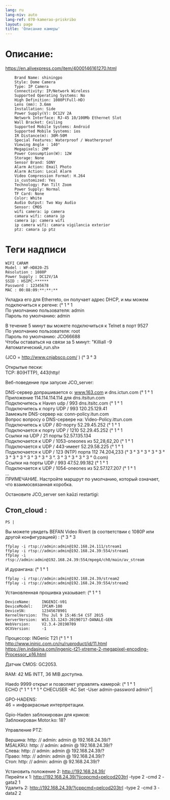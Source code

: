 ```yaml
---
lang: ru
lang-niv: auto
lang-ref: 070-kamerao-priskribo
layout: page
title: 'Описание камеры'
---
```




# Описание:
https://en.alivexpress.com/item/4000146161270.html
```
    Brand Name: shiningpo
    Style: Dome Camera
    Type: IP Camera
    Connectivity: IP/Network Wireless
    Supported Operating Systems: No
    High Definition: 1080P(Full-HD)
    Lens (mm): 3.6mm
    Installation: Side
    Power Supply(V): DC12V 2A
    Network Interface: RJ-45 10/100Mb Ethernet Slot
    Wall Bracket: Ceiling
    Supported Mobile Systems: Android
    Supported Mobile Systems: ios
    IR Distance(m): 30M-50M
    Special Features: Waterproof / Weatherproof
    Viewing Angle : 140°
    Megapixels: 2MP
    Power Consumption(W): 12W
    Storage: None
    Sensor Brand: SONY
    Alarm Action: Email Photo
    Alarm Action: Local Alarm
    Video Compression Format: H.264
    is_customized: Yes
    Technology: Pan Tilt Zoom
    Power Supply: Normal
    TF Card: None
    Color: White
    Audio Output: Two Way Audio
    Sensor: CMOS
    wifi camera: ip camera
    camara wifi: camara ip
    camera ip: camera wifi
    ip camera wifi: camara vigilancia exterior
    ptz: camara ip ptz
```

# Теги надписи
```
WIFI CARAM
Model : WF-HD820-ZS
Résolution : 1080P
Power Supply : DC12V/1A
SSID : HSIPC-******
Password : 12345678
MAC : 00:88:09:**:**:**
```

Укладка его для Etherreto, он получает адрес DHCP, и мы можем подключиться к регене: (° 1 ° 1  
По умолчанию пользователя: admin  
Пароль по умолчанию: admin  

В течение 5 минут вы можете подключиться к Telnet в порт 9527  
По умолчанию пользователя: root  
Пароль по умолчанию: JCO66688  
Чтобы оставаться на связи за 5 минут: "Killiall -9 Автоматический_run.sh»  
  
  
(JCO = http://www.cnjabsco.com/ )  (° 3 ° 3

Открытые пески:    
TCP: 80(HTTP), 443(http!      

Веб-поведение при запуске JCO_server:  
  
  
DNS-сервер допрашивается о: www.163.com и dns.ictun.com (° 1 ° 1  
Приложение 114.114.114.114 для dns.itsitun.com  
Подключитесь к Haven udp / 993 dns.itsitc.com (° 1 ° 1  
Подключитесь к порту UDP / 993 120.25.129.41  
Замежьте DNS-сервер на: conn-policy.itun.com  
Вопрос вопросу о DNS-сервере на: Video-Policy.ittun.com  
Подключитесь к UDP / 80-порту 52.29.45.252 (° 1 ° 1  
Подключается к порту UDP / 1210 52.29.45.252 (° 1 ° 1  
Ссылки на UDP / 21 порты 52.57.135.134  
Подключается к UDP / 1053-oneones из 52,28,62,20 (° 1 ° 1  
Подключается к UDP / 443-имеет 52.29.58.225 (° 1 ° 1  
Подключается к UDP / 123 (NTP) порта 112 74.204,233 (° 3 ° 3 ° 3 ° 3 ° 3 ° 3 ° 3 ° 3 ° 3 ° 3 ° 3 ° 3 °. 3 ° 3 ° 3 ° 3 ° 3 ° 0.com)  
Ссылки на порты UDP / 993 47.52.99.182 (° 1 ° 1  
Подключается к UDP / 1054-oneones из 52.57.127.207 (° 1 ° 1  
...  
ПРИМЕЧАНИЕ. Настройте маршрут по умолчанию, который означает, что взаимосвязанная коробка.    

Остановите JCO_server sen kaŭzi restartigi:  
  
  
## Стоп_cloud :  
```
PS | 
```

Вы можете увидеть BEFAN Video Rivert (в соответствии с 1080P или другой конфигурацией) : (° 3 ° 3  
```
ffplay -i rtsp://admin:admin@192.168.24.111/stream1
ffplay -i rtsp://admin:admin@192.168.24.39:554/stream1
ffplay -i rtsp://admin:admin@192.168.24.39:554/mpeg4/ch0/main/av_stream
```

И дурангана: (° 1 ° 1
```
ffplay -i rtsp://admin:admin@192.168.24.39/stream2
ffplay -i rtsp://admin:admin@192.168.24.39:554/stream2
```

Установленная прошивка указывает: (° 1 ° 1
```
DeviceName:     INGENIC-V01
DeviceModel:    IPCAM-100
DeviceSN:       12345678901
KernelVersion:  Thu Jul 9 15:46:54 CST 2015
ServerVersion:  WS3.53.1243-20190717-DANALE-GEN
WebVersion:     V2.3.4-20190709
OCXVersion:     -1
```

Процессор: INGenic T21 (° 1 ° 1  
http://www.ininic.com.cn/ru/ruproduct/id/11.html  
https://en.indasina.com/ingenic-t21-xtreme-2-megapixel-encoding-Processor_p16.html  
  
  

Датчик CMOS: GC2053.   

RAM: 42 МБ INTT, 36 MIB доступна.    

Haedo 9999 открыт и позволяет управлять камерой: (° 1 ° 1  
ECHO (° 1 ° 1 ° 1 ° CHECUSER -AC Set -User admin-password admin"|    

GPO-HADENS:  
46 = инфракрасные интерпретации.    

Gpio-Haden заблокирован для криков:  
Заблокирован Motor.ko: 18?   

Управление PTZ:  

Вершина: http: // admin: admin @ 192.168.24.39/?   
MSALKRU: http: // admin: admin @ 192.168.24.39/?   
Слева: http: // admin: admin @ 192.168.24.39/?   
Право: http: // admin: admin @ 192.168.24.39/?   
Стоп: http: // admin: admin @ 92.168.24.39/?   

Установить положение 2: http://192.168.24.39/  
Перейти к 1: http://192.168.24.39/?jjcppcmd=pelcod203trl -type 2 -cmd 2 -gata2 1  
Удалить 2: http://192.168.24.39/?jcppcmd=pelcod203trl -type 2 -cmd 3 -data2 2  



